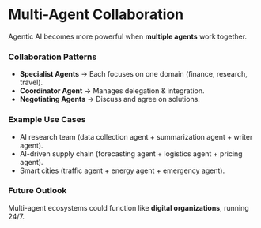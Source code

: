 # Multi-Agent Collaboration

Agentic AI becomes more powerful when **multiple agents** work together.

### Collaboration Patterns
- **Specialist Agents** → Each focuses on one domain (finance, research, travel).
- **Coordinator Agent** → Manages delegation & integration.
- **Negotiating Agents** → Discuss and agree on solutions.

### Example Use Cases
- AI research team (data collection agent + summarization agent + writer agent).
- AI-driven supply chain (forecasting agent + logistics agent + pricing agent).
- Smart cities (traffic agent + energy agent + emergency agent).

### Future Outlook
Multi-agent ecosystems could function like **digital organizations**, running 24/7.
